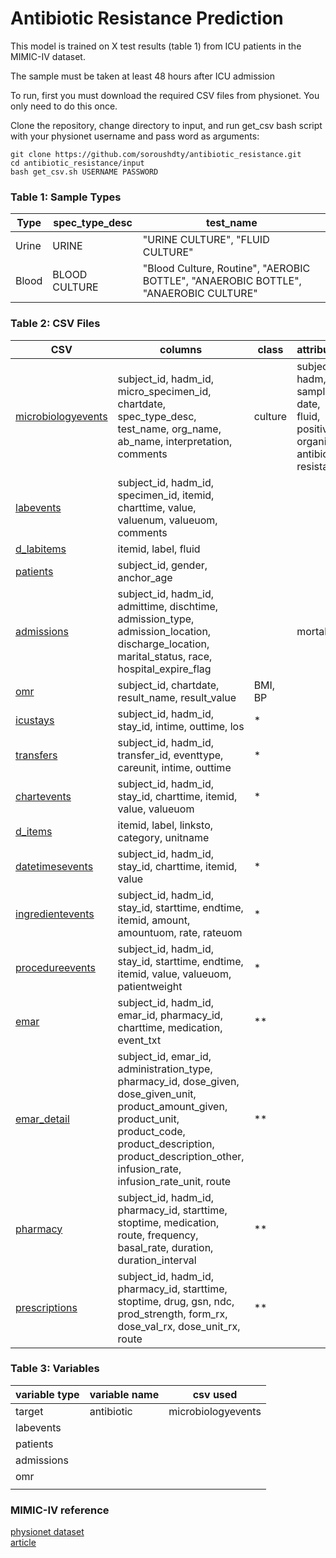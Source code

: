 # Antibiotic Resistance Prediction
This model is trained on X test results (table 1) from ICU patients in the MIMIC-IV dataset.

The sample must be taken at least 48 hours after ICU admission
 
To run, first you must download the required CSV files from physionet. You only need to do this once.

Clone the repository, change directory to input, and run get_csv bash script with your physionet username and pass word as arguments:

```
git clone https://github.com/soroushdty/antibiotic_resistance.git
cd antibiotic_resistance/input
bash get_csv.sh USERNAME PASSWORD
```

### Table 1: Sample Types

|Type|spec_type_desc|test_name|
|---|---|---|
|Urine|URINE|"URINE CULTURE", "FLUID CULTURE"|
|Blood|BLOOD CULTURE|"Blood Culture, Routine", "AEROBIC BOTTLE", "ANAEROBIC BOTTLE", "ANAEROBIC CULTURE"|

### Table 2: CSV Files

|CSV|columns|class|attributes|
|---|---|---|---|
|[microbiologyevents](https://mimic.mit.edu/docs/iv/modules/hosp/microbiologyevents)|subject_id, hadm_id, micro_specimen_id, chartdate, spec_type_desc, test_name, org_name, ab_name, interpretation, comments|culture|subject, hadm, sampleid, date, fluid, positive, organism, antibiotic, resistant|
|[labevents](https://mimic.mit.edu/docs/iv/modules/hosp/labevents)|subject_id, hadm_id, specimen_id, itemid, charttime, value, valuenum, valueuom, comments||
|[d_labitems](https://mimic.mit.edu/docs/iv/modules/hosp/d_labitems)|itemid, label, fluid|||
|[patients](https://mimic.mit.edu/docs/iv/modules/hosp/patients)|subject_id, gender, anchor_age|||
|[admissions](https://mimic.mit.edu/docs/iv/modules/hosp/admissions)|subject_id, hadm_id, admittime, dischtime, admission_type, admission_location, discharge_location, marital_status, race, hospital_expire_flag||mortality|
|[omr](https://mimic.mit.edu/docs/iv/modules/hosp/omr)|subject_id, chartdate, result_name, result_value|BMI, BP||
|[icustays](https://mimic.mit.edu/docs/iv/modules/icu/icustays)|subject_id, hadm_id, stay_id, intime, outtime, los|*||
|[transfers](https://mimic.mit.edu/docs/iv/modules/hosp/transfers)|subject_id, hadm_id, transfer_id, eventtype, careunit, intime, outtime|*||
|[chartevents](https://mimic.mit.edu/docs/iv/modules/icu/chartevents)|subject_id, hadm_id, stay_id, charttime, itemid, value, valueuom|*||
|[d_items](https://mimic.mit.edu/docs/iv/modules/icu/d_items)|itemid, label, linksto, category, unitname|||
|[datetimesevents](https://mimic.mit.edu/docs/iv/modules/icu/datetimesevents)|subject_id, hadm_id, stay_id, charttime, itemid, value|*||
|[ingredientevents](https://mimic.mit.edu/docs/iv/modules/icu/ingredientevents)|subject_id, hadm_id, stay_id, starttime, endtime, itemid, amount, amountuom, rate, rateuom|*||
|[procedureevents](https://mimic.mit.edu/docs/iv/modules/icu/procedureevents)|subject_id, hadm_id, stay_id, starttime, endtime, itemid, value, valueuom, patientweight|*||
|[emar](https://mimic.mit.edu/docs/iv/modules/hosp/emar)|subject_id, hadm_id, emar_id, pharmacy_id, charttime, medication, event_txt|**||
|[emar_detail](https://mimic.mit.edu/docs/iv/modules/hosp/emar_detail)|subject_id, emar_id, administration_type, pharmacy_id, dose_given, dose_given_unit, product_amount_given, product_unit, product_code, product_description, product_description_other, infusion_rate, infusion_rate_unit, route|**||
|[pharmacy](https://mimic.mit.edu/docs/iv/modules/hosp/pharmacy)|subject_id, hadm_id, pharmacy_id, starttime, stoptime, medication, route, frequency, basal_rate, duration, duration_interval|**||
|[prescriptions](https://mimic.mit.edu/docs/iv/modules/hosp/prescriptions)|subject_id, hadm_id, pharmacy_id, starttime, stoptime, drug, gsn, ndc, prod_strength, form_rx, dose_val_rx, dose_unit_rx, route|**||



### Table 3: Variables

|variable type|variable name|csv used|
|---|---|---|
|target|antibiotic|microbiologyevents|
|labevents|||
|patients|||
|admissions|||
|omr|||
||||


### MIMIC-IV reference
[physionet dataset](https://physionet.org/content/mimiciv/2.2/) <br />
[article](https://www.nature.com/articles/s41597-022-01899-x)

